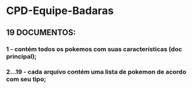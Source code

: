 # CPD-Equipe-Badaras

## 19 DOCUMENTOS:
### 1 - contém todos os pokemos com suas características (doc principal);
### 2...19 - cada arquivo contém uma lista de pokemon de acordo com seu tipo;
